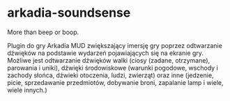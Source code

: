 # arkadia-soundsense
More than beep or boop.

Plugin do gry Arkadia MUD zwiększający imersję gry poprzez odtwarzanie dźwięków na podstawie wydarzeń pojawiających się na ekranie gry.
Możliwe jest odtwarzanie dźwięków walki (ciosy (zadane, otrzymane), parowania i uniki), dźwięki środowiskowe (warunki pogodowe, wschody i zachody słońca, dźwieki otoczenia, ludzi, zwierząt) oraz inne (jedzenie, picie, sprzedawanie przedmiotów, dobywanie broni, zapalanie lamp i wiele, wiele innych.)
